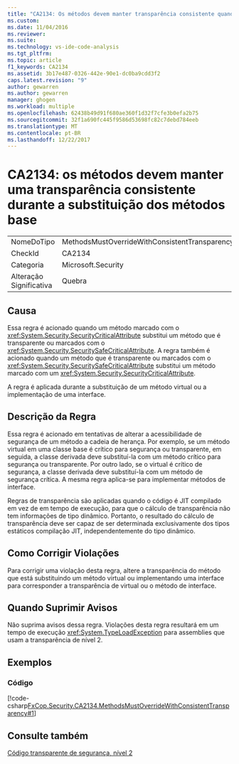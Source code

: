 ```yaml
---
title: "CA2134: Os métodos devem manter transparência consistente quando os métodos base | Microsoft Docs"
ms.custom: 
ms.date: 11/04/2016
ms.reviewer: 
ms.suite: 
ms.technology: vs-ide-code-analysis
ms.tgt_pltfrm: 
ms.topic: article
f1_keywords: CA2134
ms.assetid: 3b17e487-0326-442e-90e1-dc0ba9cdd3f2
caps.latest.revision: "9"
author: gewarren
ms.author: gewarren
manager: ghogen
ms.workload: multiple
ms.openlocfilehash: 62438b49d91f680ae360f1d32f7cfe3b0efa2b75
ms.sourcegitcommit: 32f1a690fc445f9586d53698fc82c7debd784eeb
ms.translationtype: MT
ms.contentlocale: pt-BR
ms.lasthandoff: 12/22/2017
---
```

# <a name="ca2134-methods-must-keep-consistent-transparency-when-overriding-base-methods"></a>CA2134: os métodos devem manter uma transparência consistente durante a substituição dos métodos base
|||  
|-|-|  
|NomeDoTipo|MethodsMustOverrideWithConsistentTransparency|  
|CheckId|CA2134|  
|Categoria|Microsoft.Security|  
|Alteração Significativa|Quebra|  
  
## <a name="cause"></a>Causa  
 Essa regra é acionado quando um método marcado com o <xref:System.Security.SecurityCriticalAttribute> substitui um método que é transparente ou marcados com o <xref:System.Security.SecuritySafeCriticalAttribute>. A regra também é acionado quando um método que é transparente ou marcados com o <xref:System.Security.SecuritySafeCriticalAttribute> substitui um método marcado com um <xref:System.Security.SecurityCriticalAttribute>.  
  
 A regra é aplicada durante a substituição de um método virtual ou a implementação de uma interface.  
  
## <a name="rule-description"></a>Descrição da Regra  
 Essa regra é acionado em tentativas de alterar a acessibilidade de segurança de um método a cadeia de herança. Por exemplo, se um método virtual em uma classe base é crítico para segurança ou transparente, em seguida, a classe derivada deve substituí-la com um método crítico para segurança ou transparente. Por outro lado, se o virtual é crítico de segurança, a classe derivada deve substituí-la com um método de segurança crítica. A mesma regra aplica-se para implementar métodos de interface.  
  
 Regras de transparência são aplicadas quando o código é JIT compilado em vez de em tempo de execução, para que o cálculo de transparência não tem informações de tipo dinâmico. Portanto, o resultado do cálculo de transparência deve ser capaz de ser determinada exclusivamente dos tipos estáticos compilação JIT, independentemente do tipo dinâmico.  
  
## <a name="how-to-fix-violations"></a>Como Corrigir Violações  
 Para corrigir uma violação desta regra, altere a transparência do método que está substituindo um método virtual ou implementando uma interface para corresponder a transparência de virtual ou o método de interface.  
  
## <a name="when-to-suppress-warnings"></a>Quando Suprimir Avisos  
 Não suprima avisos dessa regra. Violações desta regra resultará em um tempo de execução <xref:System.TypeLoadException> para assemblies que usam a transparência de nível 2.  
  
## <a name="examples"></a>Exemplos  
  
### <a name="code"></a>Código  
 [!code-csharp[FxCop.Security.CA2134.MethodsMustOverrideWithConsistentTransparency#1](../code-quality/codesnippet/CSharp/ca2134-methods-must-keep-consistent-transparency-when-overriding-base-methods_1.cs)]  
  
## <a name="see-also"></a>Consulte também  
 [Código transparente de segurança, nível 2](/dotnet/framework/misc/security-transparent-code-level-2)